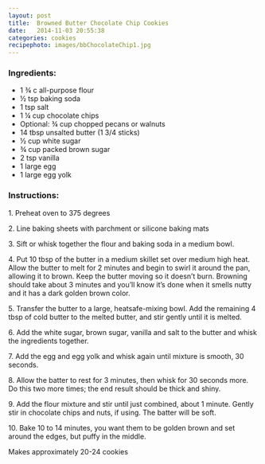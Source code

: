 ```yaml
---
layout: post
title:  Browned Butter Chocolate Chip Cookies 
date:   2014-11-03 20:55:38
categories: cookies
recipephoto: images/bbChocolateChip1.jpg
---
```



### Ingredients:

* 1 ¾ c all-purpose flour
* ½ tsp baking soda
* 1 tsp salt
* 1 ¼ cup chocolate chips
* Optional: ¾ cup chopped pecans or walnuts
* 14 tbsp unsalted butter (1 3/4 sticks)
* ½ cup white sugar
* ¾ cup packed brown sugar 
* 2 tsp vanilla
* 1 large egg
* 1 large egg yolk


<!-- instructions -->
<div class="instructions">

<h3>Instructions:</h3>

<p>1. Preheat oven to 375 degrees</p>
<p>2. Line baking sheets with parchment or silicone baking mats</p>
<p>3. Sift or whisk together the flour and baking soda in a medium bowl.</p>
<p>4. Put 10 tbsp of the butter in a medium skillet set over medium high heat. Allow the butter to melt for 2 minutes and begin to swirl it around the pan, allowing it to brown. Keep the butter moving so it doesn’t burn. Browning should take about 3 minutes and you’ll know it’s done when it smells nutty and it has a dark golden brown color. </p>
<p>5.	Transfer the butter to a large, heatsafe-mixing bowl. Add the remaining 4 tbsp of cold butter to the melted butter, and stir gently until it is melted.</p>
<p>6.	Add the white sugar, brown sugar, vanilla and salt to the butter and whisk the ingredients together. </p>
<p>7.	Add the egg and egg yolk and whisk again until mixture is smooth, 30 seconds. </p>
<p>8.	Allow the batter to rest for 3 minutes, then whisk for 30 seconds more. Do this two more times; the end result should be thick and shiny.</p>
<p>9.	Add the flour mixture and stir until just combined, about 1 minute. Gently stir in chocolate chips and nuts, if using. The batter will be soft.</p>
<p>10.	Bake 10 to 14 minutes, you want them to be golden brown and set around the edges, but puffy in the middle. </p>

<p>Makes approximately 20-24 cookies</p>
</div>